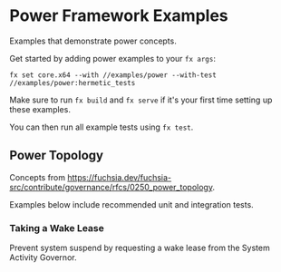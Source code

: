 # Power Framework Examples

Examples that demonstrate power concepts.

Get started by adding power examples to your `fx args`:

```
fx set core.x64 --with //examples/power --with-test //examples/power:hermetic_tests
```

Make sure to run `fx build` and `fx serve` if it's your first time setting up these examples.

You can then run all example tests using `fx test`.

## Power Topology

Concepts from https://fuchsia.dev/fuchsia-src/contribute/governance/rfcs/0250_power_topology.

Examples below include recommended unit and integration tests.

### Taking a Wake Lease

Prevent system suspend by requesting a wake lease from the System Activity Governor.
